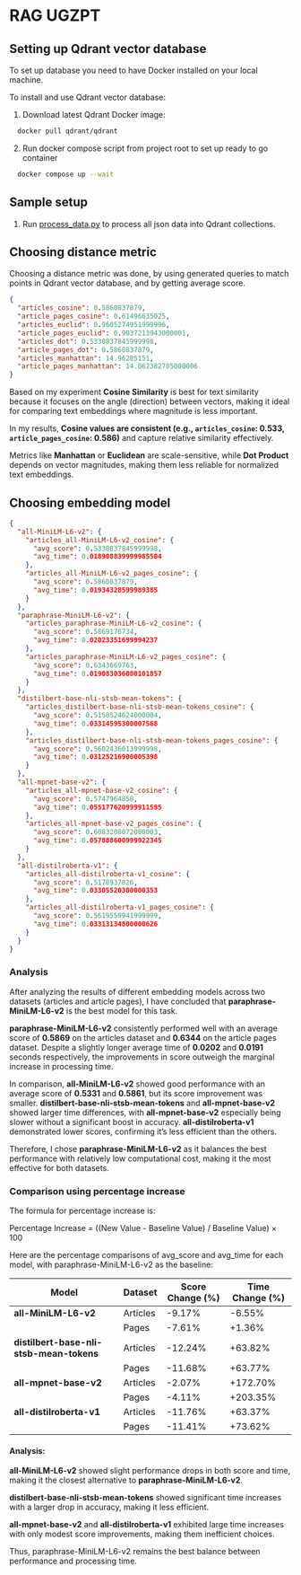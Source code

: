 # RAG UGZPT

## Setting up Qdrant vector database

To set up database you need to have Docker installed on your local machine.

To install and use Qdrant vector database:

1. Download latest Qdrant Docker image:
```bash
  docker pull qdrant/qdrant
```

2. Run docker compose script from project root to set up ready to go container

```bash
  docker compose up --wait
```

## Sample setup

1. Run [process_data.py](./process_data.py) to process all json data into Qdrant collections.

## Choosing distance metric

Choosing a distance metric was done, by using generated queries to match points in Qdrant vector database,
and by getting average score.

```json
{
  "articles_cosine": 0.5860837879,
  "article_pages_cosine": 0.61496635025,
  "articles_euclid": 0.9605274951999996,
  "article_pages_euclid": 0.9037213943000001,
  "articles_dot": 0.5330837845999998,
  "article_pages_dot": 0.5860837879,
  "articles_manhattan": 14.96285151,
  "article_pages_manhattan": 14.062382705000006
}
```

Based on my experiment **Cosine Similarity** is best for text similarity because it focuses on the angle (direction)
between vectors, making it ideal for comparing text embeddings where magnitude is less important.

In my results, **Cosine values are consistent (e.g., `articles_cosine`: 0.533, `article_pages_cosine`: 0.586)** and
capture relative similarity effectively.

Metrics like **Manhattan** or **Euclidean** are scale-sensitive, while **Dot Product** depends on vector magnitudes,
making them less reliable for normalized text embeddings.

## Choosing embedding model

```json
{
  "all-MiniLM-L6-v2": {
    "articles_all-MiniLM-L6-v2_cosine": {
      "avg_score": 0.5330837845999998,
      "avg_time": 0.018908839999985504
    },
    "articles_all-MiniLM-L6-v2_pages_cosine": {
      "avg_score": 0.5860837879,
      "avg_time": 0.01934328599989385
    }
  },
  "paraphrase-MiniLM-L6-v2": {
    "articles_paraphrase-MiniLM-L6-v2_cosine": {
      "avg_score": 0.5869176734,
      "avg_time": 0.02023351699994237
    },
    "articles_paraphrase-MiniLM-L6-v2_pages_cosine": {
      "avg_score": 0.6343669763,
      "avg_time": 0.019083036000101857
    }
  },
  "distilbert-base-nli-stsb-mean-tokens": {
    "articles_distilbert-base-nli-stsb-mean-tokens_cosine": {
      "avg_score": 0.5150524624000004,
      "avg_time": 0.03314595300007568
    },
    "articles_distilbert-base-nli-stsb-mean-tokens_pages_cosine": {
      "avg_score": 0.5602436013999998,
      "avg_time": 0.03125216900005398
    }
  },
  "all-mpnet-base-v2": {
    "articles_all-mpnet-base-v2_cosine": {
      "avg_score": 0.5747964858,
      "avg_time": 0.055177620999911595
    },
    "articles_all-mpnet-base-v2_pages_cosine": {
      "avg_score": 0.6083208072000003,
      "avg_time": 0.057888600999922345
    }
  },
  "all-distilroberta-v1": {
    "articles_all-distilroberta-v1_cosine": {
      "avg_score": 0.5178937826,
      "avg_time": 0.03305520300000353
    },
    "articles_all-distilroberta-v1_pages_cosine": {
      "avg_score": 0.5619559941999999,
      "avg_time": 0.03313134800000626
    }
  }
}
```
### Analysis
After analyzing the results of different embedding models across two datasets (articles and article pages),
I have concluded that **paraphrase-MiniLM-L6-v2** is the best model for this task.

**paraphrase-MiniLM-L6-v2** consistently performed well with an average score of **0.5869** on the articles dataset and
**0.6344** on the article pages dataset.
Despite a slightly longer average time of **0.0202** and **0.0191** seconds respectively, the improvements in score
outweigh the marginal increase in processing time.

In comparison, **all-MiniLM-L6-v2** showed good performance with an average score of **0.5331** and **0.5861**, but its
score improvement was smaller. **distilbert-base-nli-stsb-mean-tokens** and **all-mpnet-base-v2** showed larger time
differences, with **all-mpnet-base-v2** especially being slower without a significant boost in accuracy.
**all-distilroberta-v1** demonstrated lower scores, confirming it’s less efficient than the others.

Therefore, I chose **paraphrase-MiniLM-L6-v2** as it balances the best performance with relatively low computational
cost, making it the most effective for both datasets.

### Comparison using percentage increase
The formula for percentage increase is:

Percentage Increase = ((New Value - Baseline Value) / Baseline Value) × 100

Here are the percentage comparisons of avg_score and avg_time for each model, with paraphrase-MiniLM-L6-v2 as the
baseline:

| Model                                    | Dataset  | Score Change (%) | Time Change (%) |
|------------------------------------------|----------|------------------|-----------------|
| **all-MiniLM-L6-v2**                     | Articles | -9.17%           | -6.55%          |
|                                          | Pages    | -7.61%           | +1.36%          |
| **distilbert-base-nli-stsb-mean-tokens** | Articles | -12.24%          | +63.82%         |
|                                          | Pages    | -11.68%          | +63.77%         |
| **all-mpnet-base-v2**                    | Articles | -2.07%           | +172.70%        |
|                                          | Pages    | -4.11%           | +203.35%        |
| **all-distilroberta-v1**                 | Articles | -11.76%          | +63.37%         |
|                                          | Pages    | -11.41%          | +73.62%         |

#### Analysis:

**all-MiniLM-L6-v2** showed slight performance drops in both score and time, making it the closest alternative to **paraphrase-MiniLM-L6-v2**.

**distilbert-base-nli-stsb-mean-tokens** showed significant time increases with a larger drop in accuracy, making it less efficient.

**all-mpnet-base-v2** and **all-distilroberta-v1** exhibited large time increases with only modest score improvements, making them inefficient choices.

Thus, paraphrase-MiniLM-L6-v2 remains the best balance between performance and processing time.